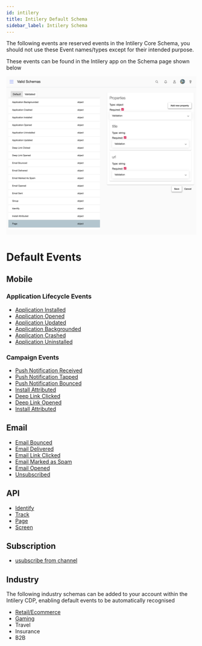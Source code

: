 ```yaml
---
id: intilery
title: Intilery Default Schema
sidebar_label: Intilery Schema
---
```


The following events are reserved events in the Intilery Core Schema, you should not use these Event names/types except for their intended purpose.

These events can be found in the Intilery app on the Schema page shown below

![Schema](/img/schema-default.png)

# Default Events

## Mobile

### Application Lifecycle Events

- [Application Installed](./mobile#application-installed)
- [Application Opened](./mobile#application-opened)
- [Application Updated](./mobile#application-updated)
- [Application Backgrounded](./mobile#application-backgrounded)
- [Application Crashed](./mobile#application-crashed)
- [Application Uninstalled](./mobile#application-uninstalled)

### Campaign Events

- [Push Notification Received](./mobile#push-notification-received)
- [Push Notification Tapped](./mobile#push-notification-tapped)
- [Push Notification Bounced](./mobile#push-notification-bounced)
- [Install Attributed](./mobile#install-attributed)
- [Deep Link Clicked](./mobile#deep-link-clicked)
- [Deep Link Opened](./mobile#deep-link-opened)
- [Install Attributed](./mobile#install-attributed)

## Email

- [Email Bounced](./email#email-bounced)
- [Email Delivered](./email#email-delivered)
- [Email Link Clicked](./email#email-link-clicked)
- [Email Marked as Spam](./email#email-marked-as-spam)
- [Email Opened](./email#email-opened)
- [Unsubscribed](./email#unsubscribed)

## API

- [Identify](./identify)
- [Track](./track)
- [Page](./page)
- [Screen](./screen)

## Subscription

- [usubscribe from channel](./subscription)

## Industry

The following industry schemas can be added to your account within the Intilery CDP, enabling default events to be automatically recognised

- [Retail/Ecommerce](./retail)
- [Gaming](./gaming)
- Travel
- Insurance
- B2B